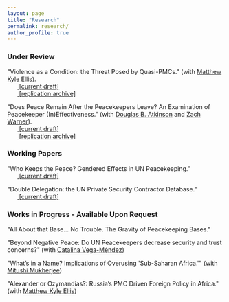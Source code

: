 ```yaml
---
layout: page
title: "Research"
permalink: research/
author_profile: true
---
```


<!-- ### Publications

"Affluence and Congruence: Unequal Representation Around the World" (with Noam Lupu). 2022. *Journal of Politics* 84 (1): 276-290.
<br>&nbsp;&nbsp;&nbsp;&nbsp;&nbsp;&nbsp;<span style="padding-right:5%"><a href='{{ "/download/Lupu-Warner-Affluence.pdf" | relative_url }}'><i class='fas fa-file-pdf'></i> [paper]</a></span>
<br>&nbsp;&nbsp;&nbsp;&nbsp;&nbsp;&nbsp;<span style="padding-right:5%"><a href='{{ "/download/Lupu-Warner-Appendix.pdf" | relative_url }}'><i class='fas fa-file-pdf'></i> [appendix]</a></span>
<br>&nbsp;&nbsp;&nbsp;&nbsp;&nbsp;&nbsp;<span style="padding-right:5%"><a href='https://dataverse.harvard.edu/dataset.xhtml?persistentId=doi:10.7910/DVN/DBNBEU'><i class='fas fa-code-branch'></i> [replication archive]</a></span>
<br>&nbsp;&nbsp;&nbsp;&nbsp;&nbsp;&nbsp;<span style="padding-right:5%"><a href='https://www.washingtonpost.com/politics/2021/06/15/voters-around-world-think-their-governments-are-out-touch-they-have-point/'><i class='fas fa-bullhorn'></i> [Washington Post coverage]</a></span> -->


### Under Review

"Violence as a Condition: the Threat Posed by Quasi-PMCs." (with [Matthew Kyle Ellis](https://matt-ellis.weebly.com/)). <br>&nbsp;&nbsp;&nbsp;&nbsp;&nbsp;&nbsp;<span style="padding-right:5%"><a href='{{ "https://www.skytheacademic.com/files/violence_as_a_condition.pdf"}}'><i class='fas fa-file-pdf'></i> [current draft]</a></span>
<br>&nbsp;&nbsp;&nbsp;&nbsp;&nbsp;&nbsp;<span style="padding-right:5%"><a href="https://github.com/skytheacademic/violence_as_a_condition"><i class='fab fa-github'></i> [replication archive]</a></span>

"Does Peace Remain After the Peacekeepers Leave? An Examination of Peacekeeper (In)Effectiveness." (with [Douglas B. Atkinson](https://dougbatkinson.wordpress.com/) and [Zach Warner](https://zachwarner.net/)).
<br>&nbsp;&nbsp;&nbsp;&nbsp;&nbsp;&nbsp;<span style="padding-right:5%"><a href='{{ "https://www.skytheacademic.com/files/When_PKs_Leave.pdf"}}'><i class='fas fa-file-pdf'></i> [current draft]</a></span>
<br>&nbsp;&nbsp;&nbsp;&nbsp;&nbsp;&nbsp;<span style="padding-right:5%"><a href="https://github.com/skytheacademic/when_peacekeepers_leave"><i class='fab fa-github'></i> [replication archive]</a></span>

### Working Papers

"Who Keeps the Peace? Gendered Effects in UN Peacekeeping."
<br>&nbsp;&nbsp;&nbsp;&nbsp;&nbsp;&nbsp;<span style="padding-right:5%"><a href='{{ "https://www.skytheacademic.com/files/who_keeps_the_peace.pdf"}}'><i class='fas fa-file-pdf'></i> [current draft]</a></span>

"Double Delegation: the UN Private Security Contractor Database."
<br>&nbsp;&nbsp;&nbsp;&nbsp;&nbsp;&nbsp;<span style="padding-right:5%"><a href='{{ "https://www.skytheacademic.com/files/double_delegation.pdf"}}'><i class='fas fa-file-pdf'></i> [current draft]</a></span>

### Works in Progress - Available Upon Request

"All About that Base... No Trouble. The Gravity of Peacekeeping Bases."

"Beyond Negative Peace: Do UN Peacekeepers decrease security and trust concerns?" (with [Catalina Vega-Méndez](https://catalina-vega-mendez.weebly.com/))

"What’s in a Name? Implications of Overusing 'Sub-Saharan Africa.'" (with [Mitushi Mukherjee](https://www.mitushimukherjee.com/))

"Alexander or Ozymandias?: Russia’s PMC Driven Foreign Policy in Africa." (with [Matthew Kyle Ellis](https://www.linkedin.com/in/matt-ellis-7b187492/))

<!-- "Divide to Rule: Deconcentration and Coalition Bargaining." *Under review*.
<br>&nbsp;&nbsp;&nbsp;&nbsp;&nbsp;&nbsp;<span style="padding-right:5%"><a href='{{ "/download/Warner-Divide-to-Rule.pdf" | relative_url }}'><i class='fas fa-file-pdf'></i> [current draft]</a></span>
<br>&nbsp;&nbsp;&nbsp;&nbsp;&nbsp;&nbsp;<span style="padding-right:5%"><a href='{{ "/download/Warner-Divide-to-Rule-Appendix.pdf" | relative_url }}'><i class='fas fa-file-pdf'></i> [appendix]</a> </span> -->
